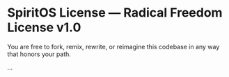 # SpiritOS License — Radical Freedom License v1.0

You are free to fork, remix, rewrite, or reimagine this codebase in any way that honors your path.

...
